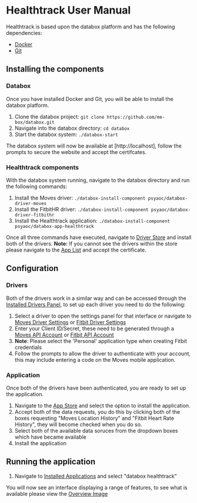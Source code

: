 # Healthtrack User Manual

Healthtrack is based upon the databox platform and has the following dependencies:

* [Docker](https://docs.docker.com/install/)
* [Git](https://git-scm.com/)

## Installing the components

### Databox

Once you have installed Docker and Git, you will be able to install the databox platform. 

1. Clone the databox project: `git clone https://github.com/me-box/databox.git`
2. Navigate into the databox directory: `cd databox`
3. Start the databox system: `./databox-start`

The databox system will now be available at [http://localhost], follow the prompts to secure the website and accept the certifcates.

### Healthtrack components

With the databox system running, navigate to the databox directory and run the following commands:

1. Install the Moves driver: `./databox-install-component psyaoc/databox-driver-moves`
2. Install the FitbitHR driver: `./databox-install-component psyaoc/databox-driver-fitbithr`
3. Install the Healthtrack application: `./databox-install-component psyaoc/databox-app-healthtrack`

Once all three commands have executed, navigate to [Driver Store](https://localhost/#!/driver/store) and install both of the drivers.
**Note:** If you cannot see the drivers within the store please navigate to the [App List](https://localhost:8181/app/list) and accept the certificate.


## Configuration

### Drivers

Both of the drivers work in a similar way and can be accessed through the [Installed Drivers Panel](https://localhost/#!/driver/installed), to set up each driver you need to do the following:

1. Select a driver to open the settings panel for that interface or navigate to [Moves Driver Settings](https://localhost/#!/databox-driver-moves/ui) or [Fitbit Driver Settings](https://localhost/#!/databox-driver-fitbithr/ui)
2. Enter your Client ID/Secret, these need to be generated through a [Moves API Account](https://dev.moves-app.com/) or [Fitbit API Account](https://dev.fitbit.com/apps/new)
  1. **Note**: Please select the 'Personal' application type when creating Fitbit credentials
3. Follow the prompts to allow the driver to authenticate with your account, this may include entering a code on the Moves mobile application.

### Application

Once both of the drivers have been authenticated, you are ready to set up the application.

1. Navigate to the [App Store](https://localhost/#!/driver/app) and select the option to install the application.
2. Accept both of the data requests, you do this by clicking both of the boxes requesting "Moves Location History" and "Fitbit Heart Rate History", they will become checked when you do so.
3. Select both of the available data soruces from the dropdown boxes which have became available 
4. Install the application

## Running the application 

1. Navigate to [Installed Applications](https://localhost/#!/app/installed) and select "databox healthtrack"

You will now see an interface displaying a range of features, to see what is available please view the [Overview Image](https://github.com/psyaoc/databox-app-healthtrack/blob/master/overview.png)
